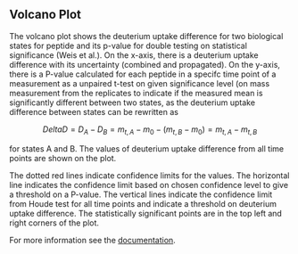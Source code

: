 ## Volcano Plot

The volcano plot shows the deuterium uptake difference for two biological states for peptide and its p-value for double testing on statistical significance (Weis et al.). On the x-axis, there is a deuterium uptake difference with its uncertainty (combined and propagated). On the y-axis, there is a P-value calculated for each peptide in a specifc time point of a measurement as a unpaired t-test on given significance level (on mass measurement from the replicates to indicate if the measured mean is significantly different between two states, as the deuterium uptake difference between states can be rewritten as

$$Delta D=D_A−D_B=m_{t,A}−m_0−(m_{t,B}−m_0)=m_{t,A}−m_{t,B}$$


for states A and B. The values of deuterium uptake difference from all time points are shown on the plot.

The dotted red lines indicate confidence limits for the values. The horizontal line indicates the confidence limit based on chosen confidence level to give a threshold on a P-value. The vertical lines indicate the confidence limit from Houde test for all time points and indicate a threshold on deuterium uptake difference. The statistically significant points are in the top left and right corners of the plot.

For more information see the [documentation](https://hadexversum.github.io/HaDeX/articles/visualization.html#volcano-plot-1).

